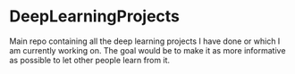 # DeepLearningProjects
Main repo containing all the deep learning projects I have done or which I am currently working on. The goal would be to make it as more informative as possible to let other people learn from it. 
